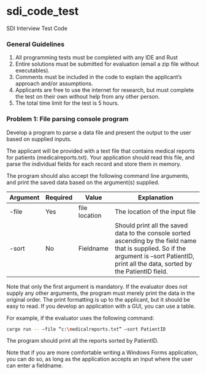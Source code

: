 # sdi_code_test
SDI Interview Test Code

### General Guidelines
1.	All programming tests must be completed with any IDE and Rust
2.	Entire solutions must be submitted for evaluation (email a zip file without executables). 
3.	Comments must be included in the code to explain the applicant’s approach and/or assumptions.
4.	Applicants are free to use the internet for research, but must complete the test on their own without help from any other person.
5.	The total time limit for the test is 5 hours.

### Problem 1: File parsing console program
Develop a program to parse a data file and present the output to the user based on supplied inputs.

The applicant will be provided with a text file that contains medical reports for patients (medicalreports.txt). Your application should read this file, and parse the individual fields for each record and store them in memory. 

The program should also accept the following command line arguments, and print the saved data based on the argument(s) supplied.


| Argument  | Required | Value | Explanation |
| ------------- | ------------- | ------------- | ------------- |
| -file | Yes | file location | The location of the input file |
| -sort | No | Fieldname | Should print all the saved data to the console sorted ascending by the field name that is supplied. So if the argument is –sort PatientID, print all the data, sorted by the PatientID field. |

Note that only the first argument is mandatory. If the evaluator does not supply any other arguments, the program must merely print the data in the original order. The print formatting is up to the applicant, but it should be easy to read. If you develop an application with a GUI, you can use a table.

For example, if the evaluator uses the following command:

```sh
cargo run -- –file “c:\medicalreports.txt” –sort PatientID 
```

The program should print all the reports sorted by PatientID.

Note that if you are more comfortable writing a Windows Forms application, you can do so, as long as the application accepts an input where the user can enter a fieldname.
